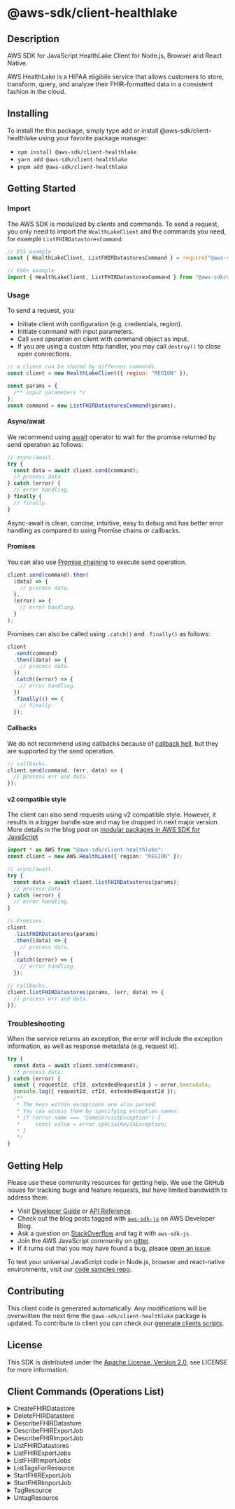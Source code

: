 <!-- generated file, do not edit directly -->

# @aws-sdk/client-healthlake

## Description

AWS SDK for JavaScript HealthLake Client for Node.js, Browser and React Native.

<p>AWS HealthLake is a HIPAA eligibile service that allows customers to store,
transform, query, and analyze their FHIR-formatted data in a consistent fashion in the cloud.</p>

## Installing

To install the this package, simply type add or install @aws-sdk/client-healthlake
using your favorite package manager:

- `npm install @aws-sdk/client-healthlake`
- `yarn add @aws-sdk/client-healthlake`
- `pnpm add @aws-sdk/client-healthlake`

## Getting Started

### Import

The AWS SDK is modulized by clients and commands.
To send a request, you only need to import the `HealthLakeClient` and
the commands you need, for example `ListFHIRDatastoresCommand`:

```js
// ES5 example
const { HealthLakeClient, ListFHIRDatastoresCommand } = require("@aws-sdk/client-healthlake");
```

```ts
// ES6+ example
import { HealthLakeClient, ListFHIRDatastoresCommand } from "@aws-sdk/client-healthlake";
```

### Usage

To send a request, you:

- Initiate client with configuration (e.g. credentials, region).
- Initiate command with input parameters.
- Call `send` operation on client with command object as input.
- If you are using a custom http handler, you may call `destroy()` to close open connections.

```js
// a client can be shared by different commands.
const client = new HealthLakeClient({ region: "REGION" });

const params = {
  /** input parameters */
};
const command = new ListFHIRDatastoresCommand(params);
```

#### Async/await

We recommend using [await](https://developer.mozilla.org/en-US/docs/Web/JavaScript/Reference/Operators/await)
operator to wait for the promise returned by send operation as follows:

```js
// async/await.
try {
  const data = await client.send(command);
  // process data.
} catch (error) {
  // error handling.
} finally {
  // finally.
}
```

Async-await is clean, concise, intuitive, easy to debug and has better error handling
as compared to using Promise chains or callbacks.

#### Promises

You can also use [Promise chaining](https://developer.mozilla.org/en-US/docs/Web/JavaScript/Guide/Using_promises#chaining)
to execute send operation.

```js
client.send(command).then(
  (data) => {
    // process data.
  },
  (error) => {
    // error handling.
  }
);
```

Promises can also be called using `.catch()` and `.finally()` as follows:

```js
client
  .send(command)
  .then((data) => {
    // process data.
  })
  .catch((error) => {
    // error handling.
  })
  .finally(() => {
    // finally.
  });
```

#### Callbacks

We do not recommend using callbacks because of [callback hell](http://callbackhell.com/),
but they are supported by the send operation.

```js
// callbacks.
client.send(command, (err, data) => {
  // process err and data.
});
```

#### v2 compatible style

The client can also send requests using v2 compatible style.
However, it results in a bigger bundle size and may be dropped in next major version. More details in the blog post
on [modular packages in AWS SDK for JavaScript](https://aws.amazon.com/blogs/developer/modular-packages-in-aws-sdk-for-javascript/)

```ts
import * as AWS from "@aws-sdk/client-healthlake";
const client = new AWS.HealthLake({ region: "REGION" });

// async/await.
try {
  const data = await client.listFHIRDatastores(params);
  // process data.
} catch (error) {
  // error handling.
}

// Promises.
client
  .listFHIRDatastores(params)
  .then((data) => {
    // process data.
  })
  .catch((error) => {
    // error handling.
  });

// callbacks.
client.listFHIRDatastores(params, (err, data) => {
  // process err and data.
});
```

### Troubleshooting

When the service returns an exception, the error will include the exception information,
as well as response metadata (e.g. request id).

```js
try {
  const data = await client.send(command);
  // process data.
} catch (error) {
  const { requestId, cfId, extendedRequestId } = error.$metadata;
  console.log({ requestId, cfId, extendedRequestId });
  /**
   * The keys within exceptions are also parsed.
   * You can access them by specifying exception names:
   * if (error.name === 'SomeServiceException') {
   *     const value = error.specialKeyInException;
   * }
   */
}
```

## Getting Help

Please use these community resources for getting help.
We use the GitHub issues for tracking bugs and feature requests, but have limited bandwidth to address them.

- Visit [Developer Guide](https://docs.aws.amazon.com/sdk-for-javascript/v3/developer-guide/welcome.html)
  or [API Reference](https://docs.aws.amazon.com/AWSJavaScriptSDK/v3/latest/index.html).
- Check out the blog posts tagged with [`aws-sdk-js`](https://aws.amazon.com/blogs/developer/tag/aws-sdk-js/)
  on AWS Developer Blog.
- Ask a question on [StackOverflow](https://stackoverflow.com/questions/tagged/aws-sdk-js) and tag it with `aws-sdk-js`.
- Join the AWS JavaScript community on [gitter](https://gitter.im/aws/aws-sdk-js-v3).
- If it turns out that you may have found a bug, please [open an issue](https://github.com/aws/aws-sdk-js-v3/issues/new/choose).

To test your universal JavaScript code in Node.js, browser and react-native environments,
visit our [code samples repo](https://github.com/aws-samples/aws-sdk-js-tests).

## Contributing

This client code is generated automatically. Any modifications will be overwritten the next time the `@aws-sdk/client-healthlake` package is updated.
To contribute to client you can check our [generate clients scripts](https://github.com/aws/aws-sdk-js-v3/tree/main/scripts/generate-clients).

## License

This SDK is distributed under the
[Apache License, Version 2.0](http://www.apache.org/licenses/LICENSE-2.0),
see LICENSE for more information.

## Client Commands (Operations List)

<details>
<summary>
CreateFHIRDatastore
</summary>

[Command API Reference](https://docs.aws.amazon.com/AWSJavaScriptSDK/v3/latest/client/healthlake/command/CreateFHIRDatastoreCommand/) / [Input](https://docs.aws.amazon.com/AWSJavaScriptSDK/v3/latest/Package/-aws-sdk-client-healthlake/Interface/CreateFHIRDatastoreCommandInput/) / [Output](https://docs.aws.amazon.com/AWSJavaScriptSDK/v3/latest/Package/-aws-sdk-client-healthlake/Interface/CreateFHIRDatastoreCommandOutput/)

</details>
<details>
<summary>
DeleteFHIRDatastore
</summary>

[Command API Reference](https://docs.aws.amazon.com/AWSJavaScriptSDK/v3/latest/client/healthlake/command/DeleteFHIRDatastoreCommand/) / [Input](https://docs.aws.amazon.com/AWSJavaScriptSDK/v3/latest/Package/-aws-sdk-client-healthlake/Interface/DeleteFHIRDatastoreCommandInput/) / [Output](https://docs.aws.amazon.com/AWSJavaScriptSDK/v3/latest/Package/-aws-sdk-client-healthlake/Interface/DeleteFHIRDatastoreCommandOutput/)

</details>
<details>
<summary>
DescribeFHIRDatastore
</summary>

[Command API Reference](https://docs.aws.amazon.com/AWSJavaScriptSDK/v3/latest/client/healthlake/command/DescribeFHIRDatastoreCommand/) / [Input](https://docs.aws.amazon.com/AWSJavaScriptSDK/v3/latest/Package/-aws-sdk-client-healthlake/Interface/DescribeFHIRDatastoreCommandInput/) / [Output](https://docs.aws.amazon.com/AWSJavaScriptSDK/v3/latest/Package/-aws-sdk-client-healthlake/Interface/DescribeFHIRDatastoreCommandOutput/)

</details>
<details>
<summary>
DescribeFHIRExportJob
</summary>

[Command API Reference](https://docs.aws.amazon.com/AWSJavaScriptSDK/v3/latest/client/healthlake/command/DescribeFHIRExportJobCommand/) / [Input](https://docs.aws.amazon.com/AWSJavaScriptSDK/v3/latest/Package/-aws-sdk-client-healthlake/Interface/DescribeFHIRExportJobCommandInput/) / [Output](https://docs.aws.amazon.com/AWSJavaScriptSDK/v3/latest/Package/-aws-sdk-client-healthlake/Interface/DescribeFHIRExportJobCommandOutput/)

</details>
<details>
<summary>
DescribeFHIRImportJob
</summary>

[Command API Reference](https://docs.aws.amazon.com/AWSJavaScriptSDK/v3/latest/client/healthlake/command/DescribeFHIRImportJobCommand/) / [Input](https://docs.aws.amazon.com/AWSJavaScriptSDK/v3/latest/Package/-aws-sdk-client-healthlake/Interface/DescribeFHIRImportJobCommandInput/) / [Output](https://docs.aws.amazon.com/AWSJavaScriptSDK/v3/latest/Package/-aws-sdk-client-healthlake/Interface/DescribeFHIRImportJobCommandOutput/)

</details>
<details>
<summary>
ListFHIRDatastores
</summary>

[Command API Reference](https://docs.aws.amazon.com/AWSJavaScriptSDK/v3/latest/client/healthlake/command/ListFHIRDatastoresCommand/) / [Input](https://docs.aws.amazon.com/AWSJavaScriptSDK/v3/latest/Package/-aws-sdk-client-healthlake/Interface/ListFHIRDatastoresCommandInput/) / [Output](https://docs.aws.amazon.com/AWSJavaScriptSDK/v3/latest/Package/-aws-sdk-client-healthlake/Interface/ListFHIRDatastoresCommandOutput/)

</details>
<details>
<summary>
ListFHIRExportJobs
</summary>

[Command API Reference](https://docs.aws.amazon.com/AWSJavaScriptSDK/v3/latest/client/healthlake/command/ListFHIRExportJobsCommand/) / [Input](https://docs.aws.amazon.com/AWSJavaScriptSDK/v3/latest/Package/-aws-sdk-client-healthlake/Interface/ListFHIRExportJobsCommandInput/) / [Output](https://docs.aws.amazon.com/AWSJavaScriptSDK/v3/latest/Package/-aws-sdk-client-healthlake/Interface/ListFHIRExportJobsCommandOutput/)

</details>
<details>
<summary>
ListFHIRImportJobs
</summary>

[Command API Reference](https://docs.aws.amazon.com/AWSJavaScriptSDK/v3/latest/client/healthlake/command/ListFHIRImportJobsCommand/) / [Input](https://docs.aws.amazon.com/AWSJavaScriptSDK/v3/latest/Package/-aws-sdk-client-healthlake/Interface/ListFHIRImportJobsCommandInput/) / [Output](https://docs.aws.amazon.com/AWSJavaScriptSDK/v3/latest/Package/-aws-sdk-client-healthlake/Interface/ListFHIRImportJobsCommandOutput/)

</details>
<details>
<summary>
ListTagsForResource
</summary>

[Command API Reference](https://docs.aws.amazon.com/AWSJavaScriptSDK/v3/latest/client/healthlake/command/ListTagsForResourceCommand/) / [Input](https://docs.aws.amazon.com/AWSJavaScriptSDK/v3/latest/Package/-aws-sdk-client-healthlake/Interface/ListTagsForResourceCommandInput/) / [Output](https://docs.aws.amazon.com/AWSJavaScriptSDK/v3/latest/Package/-aws-sdk-client-healthlake/Interface/ListTagsForResourceCommandOutput/)

</details>
<details>
<summary>
StartFHIRExportJob
</summary>

[Command API Reference](https://docs.aws.amazon.com/AWSJavaScriptSDK/v3/latest/client/healthlake/command/StartFHIRExportJobCommand/) / [Input](https://docs.aws.amazon.com/AWSJavaScriptSDK/v3/latest/Package/-aws-sdk-client-healthlake/Interface/StartFHIRExportJobCommandInput/) / [Output](https://docs.aws.amazon.com/AWSJavaScriptSDK/v3/latest/Package/-aws-sdk-client-healthlake/Interface/StartFHIRExportJobCommandOutput/)

</details>
<details>
<summary>
StartFHIRImportJob
</summary>

[Command API Reference](https://docs.aws.amazon.com/AWSJavaScriptSDK/v3/latest/client/healthlake/command/StartFHIRImportJobCommand/) / [Input](https://docs.aws.amazon.com/AWSJavaScriptSDK/v3/latest/Package/-aws-sdk-client-healthlake/Interface/StartFHIRImportJobCommandInput/) / [Output](https://docs.aws.amazon.com/AWSJavaScriptSDK/v3/latest/Package/-aws-sdk-client-healthlake/Interface/StartFHIRImportJobCommandOutput/)

</details>
<details>
<summary>
TagResource
</summary>

[Command API Reference](https://docs.aws.amazon.com/AWSJavaScriptSDK/v3/latest/client/healthlake/command/TagResourceCommand/) / [Input](https://docs.aws.amazon.com/AWSJavaScriptSDK/v3/latest/Package/-aws-sdk-client-healthlake/Interface/TagResourceCommandInput/) / [Output](https://docs.aws.amazon.com/AWSJavaScriptSDK/v3/latest/Package/-aws-sdk-client-healthlake/Interface/TagResourceCommandOutput/)

</details>
<details>
<summary>
UntagResource
</summary>

[Command API Reference](https://docs.aws.amazon.com/AWSJavaScriptSDK/v3/latest/client/healthlake/command/UntagResourceCommand/) / [Input](https://docs.aws.amazon.com/AWSJavaScriptSDK/v3/latest/Package/-aws-sdk-client-healthlake/Interface/UntagResourceCommandInput/) / [Output](https://docs.aws.amazon.com/AWSJavaScriptSDK/v3/latest/Package/-aws-sdk-client-healthlake/Interface/UntagResourceCommandOutput/)

</details>
